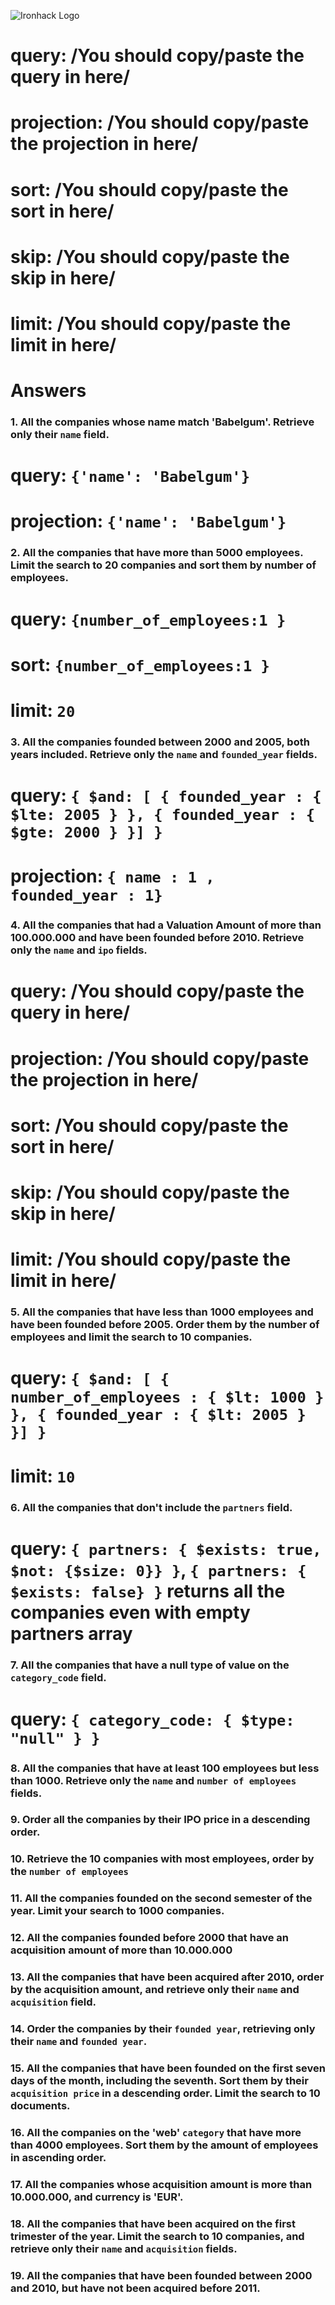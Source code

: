 ![Ironhack Logo](https://i.imgur.com/1QgrNNw.png)

# query: /You should copy/paste the query in here/
# projection: /You should copy/paste the projection in here/
# sort: /You should copy/paste the sort in here/
# skip: /You should copy/paste the skip in here/
# limit: /You should copy/paste the limit in here/

# Answers

### 1. All the companies whose name match 'Babelgum'. Retrieve only their `name` field.

# query: `{'name': 'Babelgum'}`
# projection: `{'name': 'Babelgum'}`

### 2. All the companies that have more than 5000 employees. Limit the search to 20 companies and sort them by **number of employees**.

# query: `{number_of_employees:1 }`
# sort: `{number_of_employees:1 }`
# limit: `20`

### 3. All the companies founded between 2000 and 2005, both years included. Retrieve only the `name` and `founded_year` fields.

# query: `{ $and: [ { founded_year : { $lte: 2005 } }, { founded_year : { $gte: 2000 } }] }`
# projection: `{ name : 1 , founded_year : 1}`

### 4. All the companies that had a Valuation Amount of more than 100.000.000 and have been founded before 2010. Retrieve only the `name` and `ipo` fields.

# query: /You should copy/paste the query in here/
# projection: /You should copy/paste the projection in here/
# sort: /You should copy/paste the sort in here/
# skip: /You should copy/paste the skip in here/
# limit: /You should copy/paste the limit in here/

### 5. All the companies that have less than 1000 employees and have been founded before 2005. Order them by the number of employees and limit the search to 10 companies.

# query: `{ $and: [ { number_of_employees : { $lt: 1000 } }, { founded_year : { $lt: 2005 } }] }`
# limit: `10`

### 6. All the companies that don't include the `partners` field.

# query: `{ partners: { $exists: true, $not: {$size: 0}} }`, `{ partners: { $exists: false} }` returns all the companies even with empty partners array

### 7. All the companies that have a null type of value on the `category_code` field.

# query: `{ category_code: { $type: "null" } }`

### 8. All the companies that have at least 100 employees but less than 1000. Retrieve only the `name` and `number of employees` fields.

<!-- Your Code Goes Here -->

### 9. Order all the companies by their IPO price in a descending order.

<!-- Your Code Goes Here -->

### 10. Retrieve the 10 companies with most employees, order by the `number of employees`

<!-- Your Code Goes Here -->

### 11. All the companies founded on the second semester of the year. Limit your search to 1000 companies.

<!-- Your Code Goes Here -->

### 12. All the companies founded before 2000 that have an acquisition amount of more than 10.000.000

<!-- Your Code Goes Here -->

### 13. All the companies that have been acquired after 2010, order by the acquisition amount, and retrieve only their `name` and `acquisition` field.

<!-- Your Code Goes Here -->

### 14. Order the companies by their `founded year`, retrieving only their `name` and `founded year`.

<!-- Your Code Goes Here -->

### 15. All the companies that have been founded on the first seven days of the month, including the seventh. Sort them by their `acquisition price` in a descending order. Limit the search to 10 documents.

<!-- Your Code Goes Here -->

### 16. All the companies on the 'web' `category` that have more than 4000 employees. Sort them by the amount of employees in ascending order.

<!-- Your Code Goes Here -->

### 17. All the companies whose acquisition amount is more than 10.000.000, and currency is 'EUR'.

<!-- Your Code Goes Here -->

### 18. All the companies that have been acquired on the first trimester of the year. Limit the search to 10 companies, and retrieve only their `name` and `acquisition` fields.

<!-- Your Code Goes Here -->

### 19. All the companies that have been founded between 2000 and 2010, but have not been acquired before 2011.

<!-- Your Code Goes Here -->
